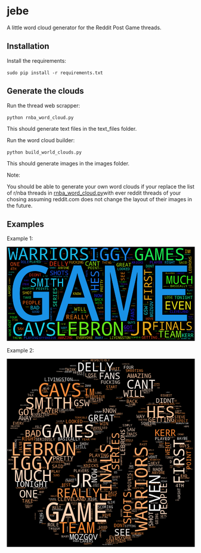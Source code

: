 jebe
==========

A little word cloud generator for the Reddit Post Game threads.

## Installation

Install the requirements: 

`sudo pip install -r requirements.txt`

## Generate the clouds

Run the thread web scrapper:

`python rnba_word_cloud.py`

This should generate text files in the text_files folder.

Run the word cloud builder:

`python build_world_clouds.py`

This should generate images in the images folder.

Note: 

You should be able to generate your own word clouds if your replace the list of r/nba threads in [rnba_word_cloud.py](rnba_word_cloud.py)with ever reddit threads of your chosing assuming reddit.com does not change the layout of their images in the future.


## Examples

Example 1:

![Original Shape](images/game_4.png)

Example 2:

![Basketball Shape](images/basketball_game_4.png)


  
  
